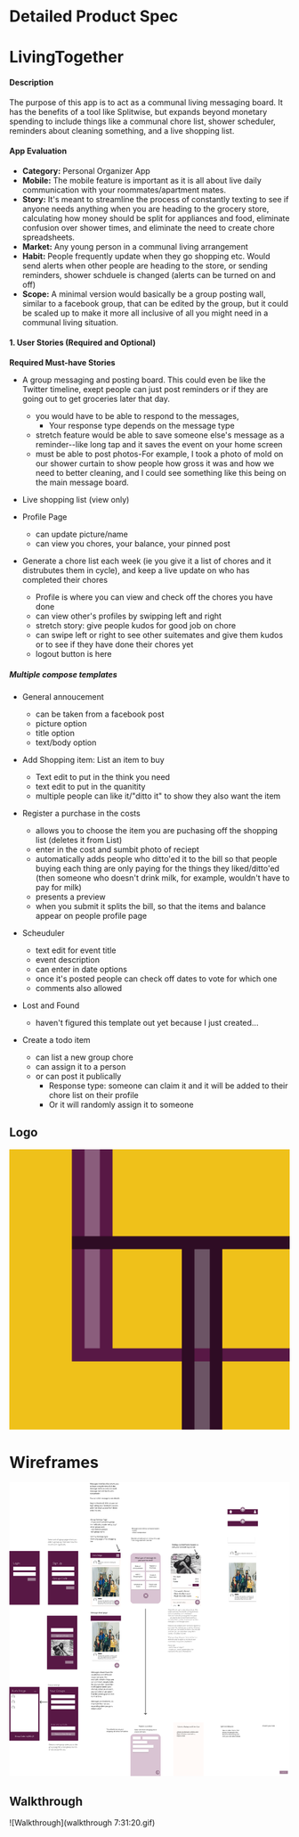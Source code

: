 # Detailed Product Spec

# LivingTogether
#### Description
The purpose of this app is to act as a communal living messaging board. It has the benefits of a tool like Splitwise, but expands beyond monetary spending to include things like a communal chore list, shower scheduler, reminders about cleaning something, and a live shopping list. 

#### App Evaluation
- **Category:** Personal Organizer App
- **Mobile:** The mobile feature is important as it is all about live daily communication with your roommates/apartment mates. 
- **Story:** It's meant to streamline the process of constantly texting to see if anyone needs anything when you are heading to the grocery store, calculating how money should be split for appliances and food, eliminate confusion over shower times, and eliminate the need to create chore spreadsheets. 
- **Market:** Any young person in a communal living arrangement
- **Habit:** People frequently update when they go shopping etc. Would send alerts when other people are heading to the store, or sending reminders, shower schduele is changed (alerts can be turned on and off)
- **Scope:** A minimal version would basically be a group posting wall, similar to a facebook group, that can be edited by the group, but it could be scaled up to make it more all inclusive of all you might need in a communal living situation.


#### 1. User Stories (Required and Optional)

**Required Must-have Stories**

* A group messaging and posting board. This could even be like the Twitter timeline, exept people can just post reminders or if they are going out to get groceries later that day. 
    * you would have to be able to respond to the messages, 
        * Your response type depends on the message type
    * stretch feature would be able to save someone else's message as a reminder--like long tap and it saves the event on your home screen
    * must be able to post photos-For example, I took a photo of mold on our shower curtain to show people how gross it was and how we need to better cleaning, and I could see something like this being on the main message board.
   
* Live shopping list (view only)



* Profile Page
    * can update picture/name 
    * can view you chores, your balance, your pinned post

* Generate a chore list each week (ie you give it a list of chores and it distrubutes them in cycle), and keep a live update on who has completed their chores
    * Profile is where you can view and check off the chores you have done
    * can view other's profiles by swipping left and right
    * stretch story: give people kudos for good job on chore
    * can swipe left or right to see other suitemates and give them kudos or to see if they have done their chores yet
    * logout button is here
    

##### Multiple compose templates
* General annoucement
    * can be taken from a facebook post
    * picture option
    * title option
    * text/body option
* Add Shopping item: List an item to buy
    * Text edit to put in the think you need
    * text edit to put in the quanitity
    * multiple people can like it/"ditto it" to show they also want the item
* Register a purchase  in the costs
    * allows you to choose the item you are puchasing off the shopping list (deletes it from List)
    * enter in the cost and sumbit photo of reciept 
    * automatically adds people who ditto'ed it to the bill so that people buying each thing are only paying for the things they liked/ditto'ed (then someone who doesn't drink milk, for example, wouldn't have to pay for milk)
    * presents a preview
    * when you submit it splits the bill, so that the items and balance appear on people profile page
* Scheuduler
    * text edit for event title
    * event description
    * can enter in date options
    * once it's posted people can check off dates to vote for which one 
    * comments also allowed

* Lost and Found
    * haven't figured this template out yet because I just created...

* Create a todo item
    * can list a new group chore
    * can assign it to a person
    * or can post it publically
        * Response type: someone can claim it and it will be added to their chore list on their profile
        * Or it will randomly assign it to someone
 
 ## Logo
 ![Logo](Logo.png)
 # Wireframes
        
![Living Together Wireframes](https://github.com/Cina10/LivingTogether/blob/master/LivingTogether_Wireframe.png)

 ## Walkthrough
 ![Walkthrough](walkthrough 7:31:20.gif)
    
